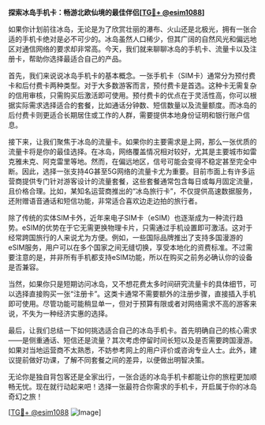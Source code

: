 **探索冰岛手机卡：畅游北欧仙境的最佳伴侣[[TG💪+ @esim1088](https://t.me/s/esim1088)]**

如果你计划前往冰岛，无论是为了欣赏壮丽的瀑布、火山还是北极光，拥有一张合适的手机卡绝对是必不可少的。冰岛虽然人口稀少，但其广阔的自然风光和偏远地区对通信网络的要求却非常高。今天，我们就来聊聊冰岛的手机卡、流量卡以及注册卡，帮助你选择最适合自己的产品。

首先，我们来说说冰岛手机卡的基本概念。一张手机卡（SIM卡）通常分为预付费卡和后付费卡两种类型。对于大多数游客而言，预付费卡是首选。这种卡无需复杂的信用审核，只需购买后激活即可使用。预付费卡的优点在于灵活性高，你可以根据实际需求选择适合的套餐，比如通话分钟数、短信数量以及流量额度。而冰岛的后付费卡则更适合长期居住或工作的人群，需要提供本地身份证明和银行账户信息。

接下来，让我们聚焦于冰岛的流量卡。如果你的主要需求是上网，那么一张优质的流量卡将是你的最佳选择。在冰岛，网络覆盖情况相对较好，尤其是主要城市如雷克雅未克、阿克雷里等地。然而，在偏远地区，信号可能会变得不稳定甚至完全中断。因此，选择一张支持4G甚至5G网络的流量卡尤为重要。目前市面上有许多运营商提供专门针对游客设计的流量套餐，这些套餐通常包含每日或每月固定流量，且价格合理。比如，某知名运营商推出的“冰岛旅行卡”，不仅提供高速数据服务，还附赠语音通话和短信功能，非常适合喜欢边走边拍的旅行者。

除了传统的实体SIM卡外，近年来电子SIM卡（eSIM）也逐渐成为一种流行趋势。eSIM的优势在于它无需更换物理卡片，只需通过手机设置即可激活。这对于经常跨国旅行的人来说尤为方便。例如，一些国际品牌推出了支持多国漫游的eSIM服务，用户可以在多个国家之间无缝切换，享受本地化的资费标准。不过需要注意的是，并非所有手机都支持eSIM功能，所以在购买之前务必确认你的设备是否兼容。

当然，如果你只是短期访问冰岛，又不想花费太多时间研究流量卡的具体细节，可以选择直接购买一张“注册卡”。这类卡通常不需要额外的注册步骤，直接插入手机即可使用。尽管功能可能稍显单一，但对于预算有限或者对网络需求不高的游客来说，不失为一种经济实惠的选择。

最后，让我们总结一下如何挑选适合自己的冰岛手机卡。首先明确自己的核心需求——是侧重通话、短信还是流量？其次考虑停留时间长短以及是否需要跨国漫游。如果对当地运营商不太熟悉，不妨参考网上的用户评价或咨询专业人士。此外，建议提前做好功课，了解不同套餐之间的差异，以便做出明智决策。

无论你是独自背包客还是全家出行，一张合适的冰岛手机卡都能让你的旅程更加顺畅无忧。现在就行动起来吧！选择一张最符合你需求的手机卡，开启属于你的冰岛奇幻之旅！

[[TG💪+ @esim1088](https://t.me/s/esim1088) ![Image](https://i.postimg.cc/4NQfJmqS/Snipaste-2025-05-13-00-14-12.png)]